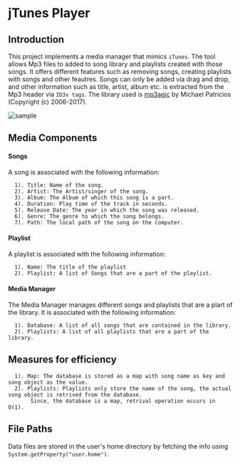 # jTunes Player

Introduction
------------
This project implements a media manager that mimics `iTunes`. The tool allows Mp3 files to added to song library and playlists created with those songs. It offers different features such as removing songs, creating playlists with songs and other feautres. Songs can only be added via drag and drop, and other information such as title, artist, album etc. is extracted from the Mp3 header via `ID3v tags`. The library used is [mp3agic](https://github.com/mpatric/mp3agic) by Michael Patricios (Copyright (c) 2006-2017). 

![sample](https://user-images.githubusercontent.com/19142014/26969942-1df3797e-4d25-11e7-95f7-1090005288f0.png)


Media Components
----------------

#### Songs
A song is associated with the following information:
```
  1). Title: Name of the song. 
  2). Artist: The Artist/singer of the song. 
  3). Album: The Album of which this song is a part. 
  4). Duration: Play time of the track in seconds. 
  5). Release Date: The year in which the song was released. 
  6). Genre: The genre to which the song belongs.
  7). Path: The local path of the song on the computer.
```

#### Playlist
A playlist is associated with the following information:
```
  1). Name: The title of the playlist
  2). Playlist: A list of Songs that are a part of the playlist. 
```
#### Media Manager
The Media Manager manages different songs and playlists that are a plart of the library. It is associated with the following information:
```
  1). Database: A list of all songs that are contained in the library.
  2). Playlists: A list of all playlists that are a part of the library. 
```

Measures for efficiency
-----------------------
```
  1). Map: The database is stored as a map with song name as key and song object as the value.
  2). Playlists: Playlists only store the name of the song, the actual song object is retrived from the database. 
       Since, the database is a map, retrival operation occurs in O(1).
```
File Paths
-----------

Data files are stored in the user's home directory by fetching the info using `System.getProperty("user.home")`.
